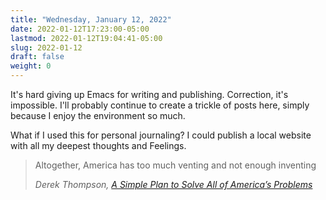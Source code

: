 ```yaml
---
title: "Wednesday, January 12, 2022"
date: 2022-01-12T17:23:00-05:00
lastmod: 2022-01-12T19:04:41-05:00
slug: 2022-01-12
draft: false
weight: 0
---
```


It's hard giving up Emacs for writing and publishing. Correction, it's impossible. I'll probably continue to create a trickle of posts here, simply because I enjoy the environment so much.

What if I used this for personal journaling? I could publish a local website with all my deepest thoughts and Feelings.

> Altogether, America has too much venting and not enough inventing
>
> <cite>Derek Thompson, [A Simple Plan to Solve All of America’s Problems](https://www.theatlantic.com/ideas/archive/2022/01/scarcity-crisis-college-housing-health-care/621221/)</cite>

[//]: # "Exported with love from a post written in Org mode"
[//]: # "- https://github.com/kaushalmodi/ox-hugo"
